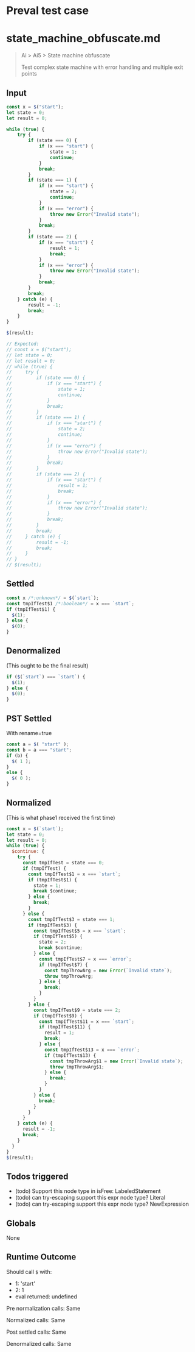 # Preval test case

# state_machine_obfuscate.md

> Ai > Ai5 > State machine obfuscate
>
> Test complex state machine with error handling and multiple exit points

## Input

`````js filename=intro
const x = $("start");
let state = 0;
let result = 0;

while (true) {
    try {
        if (state === 0) {
            if (x === "start") {
                state = 1;
                continue;
            }
            break;
        }
        if (state === 1) {
            if (x === "start") {
                state = 2;
                continue;
            }
            if (x === "error") {
                throw new Error("Invalid state");
            }
            break;
        }
        if (state === 2) {
            if (x === "start") {
                result = 1;
                break;
            }
            if (x === "error") {
                throw new Error("Invalid state");
            }
            break;
        }
        break;
    } catch (e) {
        result = -1;
        break;
    }
}

$(result);

// Expected:
// const x = $("start");
// let state = 0;
// let result = 0;
// while (true) {
//     try {
//         if (state === 0) {
//             if (x === "start") {
//                 state = 1;
//                 continue;
//             }
//             break;
//         }
//         if (state === 1) {
//             if (x === "start") {
//                 state = 2;
//                 continue;
//             }
//             if (x === "error") {
//                 throw new Error("Invalid state");
//             }
//             break;
//         }
//         if (state === 2) {
//             if (x === "start") {
//                 result = 1;
//                 break;
//             }
//             if (x === "error") {
//                 throw new Error("Invalid state");
//             }
//             break;
//         }
//         break;
//     } catch (e) {
//         result = -1;
//         break;
//     }
// }
// $(result);
`````


## Settled


`````js filename=intro
const x /*:unknown*/ = $(`start`);
const tmpIfTest$1 /*:boolean*/ = x === `start`;
if (tmpIfTest$1) {
  $(1);
} else {
  $(0);
}
`````


## Denormalized
(This ought to be the final result)

`````js filename=intro
if ($(`start`) === `start`) {
  $(1);
} else {
  $(0);
}
`````


## PST Settled
With rename=true

`````js filename=intro
const a = $( "start" );
const b = a === "start";
if (b) {
  $( 1 );
}
else {
  $( 0 );
}
`````


## Normalized
(This is what phase1 received the first time)

`````js filename=intro
const x = $(`start`);
let state = 0;
let result = 0;
while (true) {
  $continue: {
    try {
      const tmpIfTest = state === 0;
      if (tmpIfTest) {
        const tmpIfTest$1 = x === `start`;
        if (tmpIfTest$1) {
          state = 1;
          break $continue;
        } else {
          break;
        }
      } else {
        const tmpIfTest$3 = state === 1;
        if (tmpIfTest$3) {
          const tmpIfTest$5 = x === `start`;
          if (tmpIfTest$5) {
            state = 2;
            break $continue;
          } else {
            const tmpIfTest$7 = x === `error`;
            if (tmpIfTest$7) {
              const tmpThrowArg = new Error(`Invalid state`);
              throw tmpThrowArg;
            } else {
              break;
            }
          }
        } else {
          const tmpIfTest$9 = state === 2;
          if (tmpIfTest$9) {
            const tmpIfTest$11 = x === `start`;
            if (tmpIfTest$11) {
              result = 1;
              break;
            } else {
              const tmpIfTest$13 = x === `error`;
              if (tmpIfTest$13) {
                const tmpThrowArg$1 = new Error(`Invalid state`);
                throw tmpThrowArg$1;
              } else {
                break;
              }
            }
          } else {
            break;
          }
        }
      }
    } catch (e) {
      result = -1;
      break;
    }
  }
}
$(result);
`````


## Todos triggered


- (todo) Support this node type in isFree: LabeledStatement
- (todo) can try-escaping support this expr node type? Literal
- (todo) can try-escaping support this expr node type? NewExpression


## Globals


None


## Runtime Outcome


Should call `$` with:
 - 1: 'start'
 - 2: 1
 - eval returned: undefined

Pre normalization calls: Same

Normalized calls: Same

Post settled calls: Same

Denormalized calls: Same
